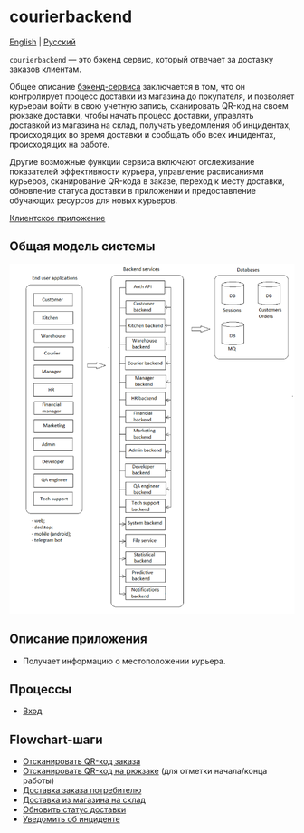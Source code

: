 # courierbackend

[English](courierbackend.md) | [Русский](courierbackend.ru.md)

`courierbackend` — это бэкенд сервис, который отвечает за доставку заказов клиентам.

Общее описание [бэкенд-сервиса](courierbackend.md) заключается в том, что он контролирует процесс доставки из магазина до покупателя, и позволяет курьерам войти в свою учетную запись, сканировать QR-код на своем рюкзаке доставки, чтобы начать процесс доставки, управлять доставкой из магазина на склад, получать уведомления об инцидентах, происходящих во время доставки и сообщать обо всех инцидентах, происходящих на работе.

Другие возможные функции сервиса включают отслеживание показателей эффективности курьера, управление расписаниями курьеров, сканирование QR-кода в заказе, переход к месту доставки, обновление статуса доставки в приложении и предоставление обучающих ресурсов для новых курьеров.

[Клиентское приложение](../frontend/courierclient.ru.md)

## Общая модель системы 

![system_overall](../img/system_overall.png)

## Описание приложения

- Получает информацию о местоположении курьера.

## Процессы 

- [Вход](../processes/auth/signin.ru.md)

## Flowchart-шаги

- [Отсканировать QR-код заказа](../flowchartsteps/delivering/scanqronorder.ru.md)
- [Отсканировать QR-код на рюкзаке](../flowchartsteps/delivering/scanbackpack.ru.md) (для отметки начала/конца работы)
- [Доставка заказа потребителю](../flowchartsteps/delivering/deliverorder.ru.md)
- [Доставка из магазина на склад](../flowchartsteps/delivering/store2wh.ru.md)
- [Обновить статус доставки](../flowchartsteps/delivering/updatedeliverystatus.ru.md)
- [Уведомить об инциденте](../processes/systembackend/reportincident.ru.md)
